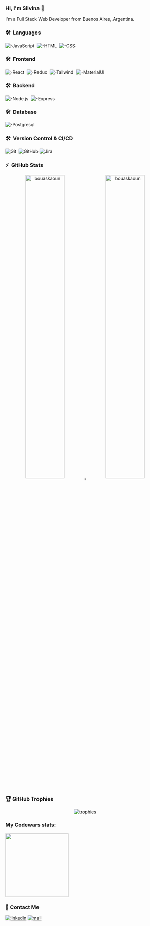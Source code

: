 ### Hi, I'm Silvina 👋
I'm a Full Stack Web Developer from Buenos Aires, Argentina. 

### 🛠 &nbsp;Languages
![-JavaScript](https://img.shields.io/badge/JavaScript-323330?style=for-the-badge&logo=javascript&logoColor=F7DF1E)&nbsp;
![-HTML](https://img.shields.io/badge/HTML-239120?style=for-the-badge&logo=html5&logoColor=white)&nbsp;
![-CSS](https://img.shields.io/badge/CSS-239120?&style=for-the-badge&logo=css3&logoColor=white)&nbsp;

### 🛠 &nbsp;Frontend
![-React](https://img.shields.io/badge/React-20232A?style=for-the-badge&logo=react&logoColor=61DAFB)&nbsp;
![-Redux](https://img.shields.io/badge/Redux-593D88?style=for-the-badge&logo=redux&logoColor=white)&nbsp;
![-Tailwind](https://img.shields.io/badge/Tailwind_CSS-38B2AC?style=for-the-badge&logo=tailwind-css&logoColor=white)&nbsp;
![-MaterialUI](https://img.shields.io/badge/Material--UI-0081CB?style=for-the-badge&logo=material-ui&logoColor=white)&nbsp;

### 🛠 &nbsp;Backend
![-Node.js](https://img.shields.io/badge/Node.js-43853D?style=for-the-badge&logo=node.js&logoColor=white)&nbsp;
![-Express](https://img.shields.io/badge/Express.js-404D59?style=for-the-badge)&nbsp;

### 🛠 &nbsp;Database
![-Postgresql](https://img.shields.io/badge/PostgreSQL-316192?style=for-the-badge&logo=postgresql&logoColor=white)&nbsp;

### 🛠 &nbsp;Version Control & CI/CD
![Git](https://img.shields.io/badge/GIT-E44C30?style=for-the-badge&logo=git&logoColor=white)&nbsp;
![GitHub](https://img.shields.io/badge/GitHub-100000?style=for-the-badge&logo=github&logoColor=white)
![Jira](https://img.shields.io/badge/Jira-0052CC?style=for-the-badge&logo=Jira&logoColor=white)&nbsp;


### ⚡ &nbsp;GitHub Stats

<p align="center">
	<a href="https://github.com/silvina-varela">
	<img width="49.5%" src="https://github-readme-stats.vercel.app/api?username=silvina-varela&show_icons=true" alt="bouaskaoun">
	<img width="49.5%" src="https://github-readme-streak-stats.herokuapp.com/?user=silvina-varela" alt="bouaskaoun">
	</a>
	<br/>
</p>

### :trophy: GitHub Trophies

<p align="center"> <a href="https://github.com/ryo-ma/github-profile-trophy"><img src="https://github-profile-trophy.vercel.app/?username=silvina-varela&layout=compact&theme=algolia" alt="trophies" /></a> </p>

### My Codewars stats:

<img src= "https://www.codewars.com/users/silvina_/badges/micro" width= "200"/>

### 💬 Contact Me
[![linkedin](https://img.shields.io/badge/LinkedIn-0077B5?style=for-the-badge&logo=linkedin&logoColor=white)](https://www.linkedin.com/in/silvinavarela/)
[![mail](https://img.shields.io/badge/Gmail-D14836?style=for-the-badge&logo=gmail&logoColor=white)](mailto:varelasilvina@gmail.com)
